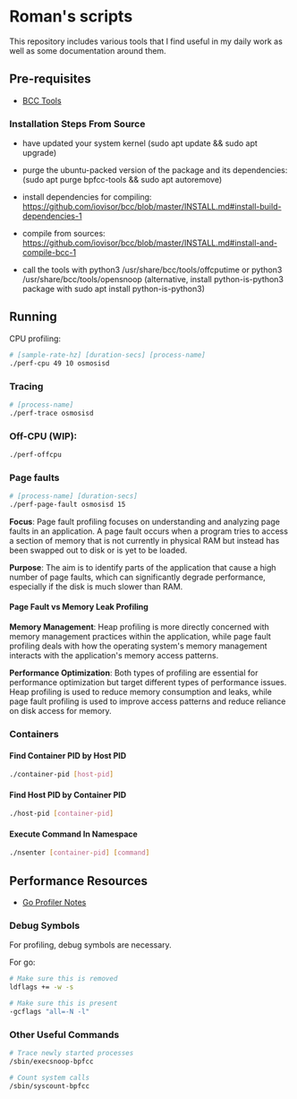 # Roman's scripts

This repository includes various tools that I find useful in my daily work as well as
some documentation around them.

## Pre-requisites

- [BCC Tools](https://github.com/iovisor/bcc)

### Installation Steps From Source

- have updated your system kernel (sudo apt update && sudo apt upgrade)

- purge the ubuntu-packed version of the package and its dependencies:  (sudo apt purge bpfcc-tools && sudo apt autoremove)

- install dependencies for compiling: https://github.com/iovisor/bcc/blob/master/INSTALL.md#install-build-dependencies-1

- compile from sources: https://github.com/iovisor/bcc/blob/master/INSTALL.md#install-and-compile-bcc-1

- call the tools with python3 /usr/share/bcc/tools/offcputime or python3 /usr/share/bcc/tools/opensnoop (alternative, install python-is-python3 package with sudo apt install python-is-python3)



## Running

CPU profiling:
```bash
# [sample-rate-hz] [duration-secs] [process-name] 
./perf-cpu 49 10 osmosisd
```

### Tracing
```bash
# [process-name]
./perf-trace osmosisd
```

### Off-CPU (WIP):
```bash
./perf-offcpu
```

### Page faults
```bash
# [process-name] [duration-secs]
./perf-page-fault osmosisd 15
```

**Focus**: Page fault profiling focuses on understanding and analyzing page faults in an application. A page fault occurs when a program tries to access a section of memory that is not currently in physical RAM but instead has been swapped out to disk or is yet to be loaded.

**Purpose**: The aim is to identify parts of the application that cause a high number of page faults, which can significantly degrade performance, especially if the disk is much slower than RAM.

#### Page Fault vs Memory Leak Profiling

**Memory Management**: Heap profiling is more directly concerned with memory management practices within the application, while page fault profiling deals with how the operating system's memory management interacts with the application's memory access patterns.

**Performance Optimization**: Both types of profiling are essential for performance optimization but target different types of performance issues. Heap profiling is used to reduce memory consumption and leaks, while page fault profiling is used to improve access patterns and reduce reliance on disk access for memory.

### Containers

#### Find Container PID by Host PID

```bash
./container-pid [host-pid]
```

#### Find Host PID by Container PID

```bash
./host-pid [container-pid]
```
#### Execute Command In Namespace

```bash
./nsenter [container-pid] [command]
```

## Performance Resources

- [Go Profiler Notes](https://github.com/DataDog/go-profiler-notes?tab=readme-ov-file)

### Debug Symbols

For profiling, debug symbols are necessary.


For go:
```bash
# Make sure this is removed
ldflags += -w -s

# Make sure this is present
-gcflags "all=-N -l"
```

### Other Useful Commands

```bash
# Trace newly started processes
/sbin/execsnoop-bpfcc

# Count system calls
/sbin/syscount-bpfcc

```